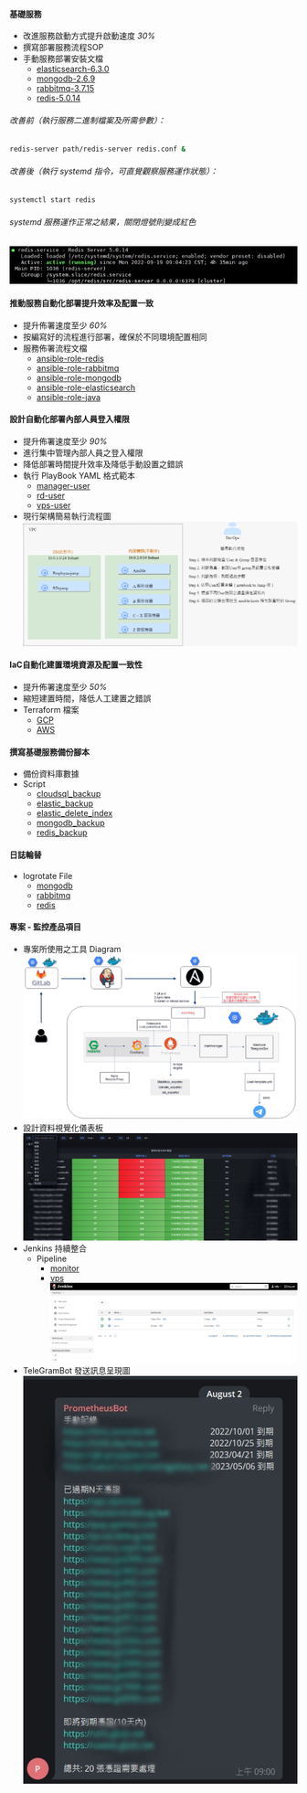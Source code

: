 #### 基礎服務
* 改進服務啟動方式提升啟動速度 *30%*
* 撰寫部署服務流程SOP
* 手動服務部署安裝文檔
  - [elasticsearch-6.3.0](systemd/elasticsearch/elasticsearch-6.3.0.md)
  - [mongodb-2.6.9](./systemd/mongodb/mongodb-2.6.9.md)
  - [rabbitmq-3.7.15](./systemd/rabbitmq/rabbitmq-3.7.15.md)
  - [redis-5.0.14](./systemd/redis/redis-5.0.14.md)
###### 改善前（執行服務二進制檔案及所需參數）：
```sh
redis-server path/redis-server redis.conf &
```
###### 改善後（執行 systemd 指令，可直覺觀察服務運作狀態）：
```sh
systemctl start redis
```
###### systemd 服務運作正常之結果，關閉燈號則變成紅色
![systemd](img/systemd.jpg)

#### 推動服務自動化部署提升效率及配置一致
* 提升佈署速度至少 *60%*
* 按編寫好的流程進行部署，確保於不同環境配置相同
* 服務佈署流程文檔
  - [ansible-role-redis](ansible/infra/ansible-role-redis/README.md)
  - [ansible-role-rabbitmq](ansible/infra/ansible-role-rabbitmq/README.md)
  - [ansible-role-mongodb](ansible/infra/ansible-role-mongodb/README.md)
  - [ansible-role-elasticsearch](ansible/infra/ansible-role-elasticsearch/README.md)
  - [ansible-role-java](ansible/infra/ansible-role-java/README.md)

#### 設計自動化部署內部人員登入權限
* 提升佈署速度至少 *90%*
* 進行集中管理內部人員之登入權限
* 降低部署時間提升效率及降低手動設置之錯誤
* 執行 PlayBook YAML 格式範本
  - [manager-user](ansible/manage/ansible-role-manager-user/README.md)
  - [rd-user](ansible/manage/ansible-role-rd-jump/README.md)
  - [vps-user](ansible/manage/ansible-role-vps-user/README.md)
* 現行架構簡易執行流程圖
  ![login_diagram](ansible/manage/img/login_diagram.png)

#### IaC自動化建置環境資源及配置一致性
* 提升佈署速度至少 *50%*
* 縮短建置時間，降低人工建置之錯誤
* Terraform 檔案
  - [GCP](terraform/gcp/main.tf)
  - [AWS](terraform/aws/main.tf)

#### 撰寫基礎服務備份腳本
* 備份資料庫數據
* Script
  - [cloudsql_backup](backup_script/cloudsql_backup/script.sh)
  - [elastic_backup](backup_script/elastic_backup/es_script.sh)
  - [elastic_delete_index](backup_script/elastic_delete_index/delete_eslog_index.sh)
  - [mongodb_backup](backup_script/mongodb_backup/script.sh)
  - [redis_backup](backup_script/redis_backup/script.sh)

#### 日誌輪替
* logrotate File
  - [mongodb](logrotate/mongodb)
  - [rabbitmq](logrotate/rabbitmq)
  - [redis](logrotate/redis)

#### 專案 - 監控產品項目
* 專案所使用之工具 Diagram
![diagram](monitor/diagram.png)
* 設計資料視覺化儀表板
![grafana](monitor/grafana.png)
* Jenkins 持續整合
  - Pipeline 
    - [monitor](jenkins/pipeline/monitor)
    - [vps](jenkins/pipeline/vps)
  ![ci](jenkins/img/jenkins.jpg)
* TeleGramBot 發送訊息呈現圖
  ![grafana](monitor/telegrambot.jpg)